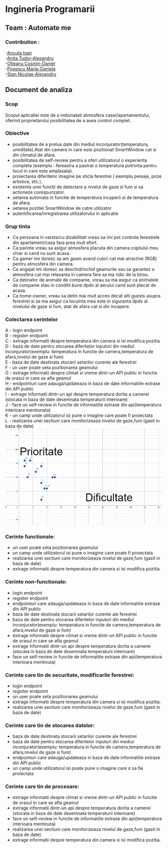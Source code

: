 # Ingineria Programarii
## Team : Automate me
### Contribution : <br />
-[Ancuta Ioan](https://github.com/AncutaIoan) <br />
-[Anita Tudor-Alexandru](https://github.com/AnitaTudor) <br />
-[Olteanu Cosmin-Daniel](https://github.com/OlteanuCosmin) <br />
-[Popescu Maria-Daniela](https://github.com/PandaMaria) <br />
-[Stan Nicolae-Alexandru](https://github.com/Alex693878) <br />

## Document de analiza

### Scop
Scopul aplicatiei este de a imbunatati atmosfera casei/apartamentului, oferind proprietarului posibilitatea de a avea control complet.
### Obiective
* posibilitatea de a prelua date din mediul inconjurator(temperatura, umiditate).Atat din camera in care este pozitionat SmartWindow cat si din climatul de afara.
* posibilitatea de self-review pentru a oferi utilizatorul o experienta completa (exemplu : fereastra a pastrat o temperatura potrivita pentru locul in care este amplasata).
* proiectarea diferitelor imagine pe sticla ferestrei ( exemplu peisaje, poze artistice, etc.).
* existenta unei functii de detectare a nivelul de gaze si fum si sa actioneze corespunzator.
* setarea automata in functie de temperatura incaperii si de temperatura de afara.
* setarea pozitiei SmartWindow de catre utilizator
* autentificarea/inregistrarea utilizatorului in aplicatie 
### Grup tinta
* Ca persoana in varsta/cu dizabilitati vreau sa imi pot controla ferestrele din apartament/casa fara prea mult efort.
* Ca parinte vreau sa asigur atmosfera placuta din camera copilului meu chiar si cand nu sunt acasa.
* Ca gamer imi doresc sa am geam avand culori cat mai atractive (RGB) pentru atmosfera din camera.
* Ca angajat imi doresc sa deschid/inchid geamurile sau sa garantez o atmosfera cat mai relaxanta in camera fara sa ma ridic de la birou.
* Ca detinator de animale de companie, vreau sa ma asigur ca animalele de companie stau in conditii bune dpdv al aerului cand sunt plecat de acasa.
* Ca home-owner, vreau sa detin mai mult acces decat alti guests asupra ferestrei si sa ma asigur ca locuinta mea este in siguranta dpdv al nivelului de gaze si fum, atat de afara cat si din incapere.
### Colectarea cerintelor 
  A - login endpoint  <br />
  B - register endpoint  <br />
  C - extrage informatii despre temperatura din camera si isi modifica pozitia  <br />
  D - baza de date pentru stocarea diferitelor inputuri din mediul inconjurator(exemplu: temperatura in functie de camera,temperatura de afara,nivelul de gaze si fum)<br/>
  E - baza de date destinata stocarii setarilor curente ale ferestrei  <br />
  F - un user poate seta pozitionarea geamului  <br />
  G - extrage informatii despre climat si vreme dintr-un API public in functie de orasul in care se afla geamul  <br />
  H - endpointuri care adauga/updateaza in baza de date  informatiile extrase din API public<br />
  I - extrage informatii dintr-un api despre temperatura dorita a camerei (stocata in baza de date desemnata temperaturii interioare)  <br /> 
  J - face un self-review in functie de informatiile extrase din api(temperatura interioara mentionata) <br />
  K - un camp unde utilizatorul isi pune o imagine care poate fi proiectata  <br />
  L - realizarea unei sectiuni care monitorizeaza nivelul de gaze,fum (gasit in baza de date)  <br />
![alt text](https://github.com/AncutaIoan/automate_me/blob/main/graf.png)

  
### Cerinte functionale:
- un user poate seta pozitionarea geamului 
- un camp unde utilizatorul isi pune o imagine care poate fi proiectata
- realizarea unei sectiuni care monitorizeaza nivelul de gaze,fum (gasit in baza de date)
- extrage informatii despre temperatura din camera si isi modifica pozitia.
### Cerinte non-functionale:
- login endpoint
- register endpoint
- endpointuri care adauga/updateaza in baza de date  informatiile extrase din API public
- baza de date destinata stocarii setarilor curente ale ferestrei
- baza de date pentru stocarea diferitelor inputuri din mediul inconjurator(exemplu: temperatura in functie de camera,temperatura de afara,nivelul de gaze si fum)
- extrage informatii despre climat si vreme dintr-un API public in functie de orasul in care se afla geamul
- extrage informatii dintr-un api despre temperatura dorita a camerei (stocata in baza de date desemnata temperaturii interioare) 
- face un self-review in functie de informatiile extrase din api(temperatura interioara mentinuta)
### Cerinte care tin de securitate, modificarile ferestrei:
- login endpoint
- register endpoint
- un user poate seta pozitionarea geamului 
- extrage informatii despre temperatura din camera si isi modifica pozitia.
- realizarea unei sectiuni care monitorizeaza nivelul de gaze,fum (gasit in baza de date)
### Cerinte care tin de stocarea datelor:
- baza de date destinata stocarii setarilor curente ale ferestrei
- baza de date pentru stocarea diferitelor inputuri din mediul inconjurator(exemplu: temperatura in functie de camera,temperatura de afara,nivelul de gaze si fum)
- endpointuri care adauga/updateaza in baza de date  informatiile extrase din API public
- un camp unde utilizatorul isi poate pune o imagine care o sa fie proiectata

### Cerinte care tin de procesare:
- extrage informatii despre climat si vreme dintr-un API public in functie de orasul in care se afla geamul
- extrage informatii dintr-un api despre temperatura dorita a camerei (stocata in baza de date desemnata temperaturii interioare)
- face un self-review in functie de informatiile extrase din api(temperatura interioara mentinuta)
- realizarea unei sectiuni care monitorizeaza nivelul de gaze,fum (gasit in baza de date)
- extrage informatii despre temperatura din camera si isi modifica pozitia.









